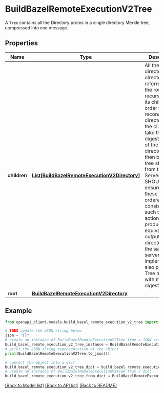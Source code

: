 # BuildBazelRemoteExecutionV2Tree

A `Tree` contains all the Directory protos in a single directory Merkle tree, compressed into one message.

## Properties

Name | Type | Description | Notes
------------ | ------------- | ------------- | -------------
**children** | [**List[BuildBazelRemoteExecutionV2Directory]**](BuildBazelRemoteExecutionV2Directory.md) | All the child directories: the directories referred to by the root and, recursively, all its children. In order to reconstruct the directory tree, the client must take the digests of each of the child directories and then build up a tree starting from the &#x60;root&#x60;. Servers SHOULD ensure that these are ordered consistently such that two actions producing equivalent output directories on the same server implementation also produce Tree messages with matching digests. | [optional] 
**root** | [**BuildBazelRemoteExecutionV2Directory**](BuildBazelRemoteExecutionV2Directory.md) |  | [optional] 

## Example

```python
from openapi_client.models.build_bazel_remote_execution_v2_tree import BuildBazelRemoteExecutionV2Tree

# TODO update the JSON string below
json = "{}"
# create an instance of BuildBazelRemoteExecutionV2Tree from a JSON string
build_bazel_remote_execution_v2_tree_instance = BuildBazelRemoteExecutionV2Tree.from_json(json)
# print the JSON string representation of the object
print(BuildBazelRemoteExecutionV2Tree.to_json())

# convert the object into a dict
build_bazel_remote_execution_v2_tree_dict = build_bazel_remote_execution_v2_tree_instance.to_dict()
# create an instance of BuildBazelRemoteExecutionV2Tree from a dict
build_bazel_remote_execution_v2_tree_from_dict = BuildBazelRemoteExecutionV2Tree.from_dict(build_bazel_remote_execution_v2_tree_dict)
```
[[Back to Model list]](../README.md#documentation-for-models) [[Back to API list]](../README.md#documentation-for-api-endpoints) [[Back to README]](../README.md)


